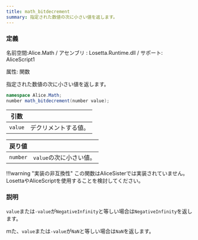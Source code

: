 ```yaml
---
title: math_bitdecrement
summary: 指定された数値の次に小さい値を返します。
---
```


### 定義
名前空間:Alice.Math / アセンブリ : Losetta.Runtime.dll / サポート: AliceScript1

属性: 関数

指定された数値の次に小さい値を返します。

```cs title="AliceScript"
namespace Alice.Math;
number math_bitdecrement(number value);
```

|引数| |
|-|-|
|`value`|デクリメントする値。|

|戻り値| |
|-|-|
|`number`|`value`の次に小さい値。|

!!!warning "実装の非互換性"
    この関数はAliceSisterでは実装されていません。LosettaやAliceScriptを使用することを検討してください。

### 説明
`value`または`-value`が`NegativeInfinity`と等しい場合は`NegativeInfinity`を返します。

ｍた、`value`または`-value`が`NaN`と等しい場合は`NaN`を返します。